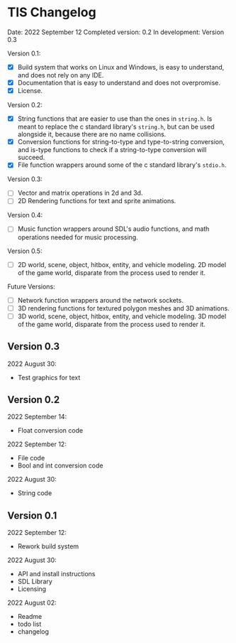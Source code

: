 # TIS Changelog

Date: 2022 September 12
Completed version: 0.2
In development: Version 0.3

Version 0.1:
- [x] Build system that works on Linux and Windows, is easy to understand, and 
does not rely on any IDE.
- [x] Documentation that is easy to understand and does not overpromise.
- [x] License.

Version 0.2:
- [x] String functions that are easier to use than the ones in `string.h`. Is 
meant to replace the c standard library's `string.h`, but can be used alongside 
it, because there are no name collisions.
- [x] Conversion functions for string-to-type and type-to-string conversion, 
and is-type functions to check if a string-to-type conversion will succeed.
- [x] File function wrappers around some of the c standard library's `stdio.h`.

Version 0.3:
- [ ] Vector and matrix operations in 2d and 3d.
- [ ] 2D Rendering functions for text and sprite animations.

Version 0.4:
- [ ] Music function wrappers around SDL's audio functions, and math operations 
needed for music processing.

Version 0.5:
- [ ] 2D world, scene, object, hitbox, entity, and vehicle modeling. 2D model 
of the game world, disparate from the process used to render it.

Future Versions:
- [ ] Network function wrappers around the network sockets.
- [ ] 3D rendering functions for textured polygon meshes and 3D animations.
- [ ] 3D world, scene, object, hitbox, entity, and vehicle modeling. 3D model 
of the game world, disparate from the process used to render it.

## Version 0.3

2022 August 30:
- Test graphics for text

## Version 0.2

2022 September 14:
- Float conversion code

2022 September 12:
- File code
- Bool and int conversion code

2022 August 30:
- String code

## Version 0.1

2022 September 12:
- Rework build system

2022 August 30:
- API and install instructions
- SDL Library
- Licensing

2022 August 02:
- Readme
- todo list
- changelog

